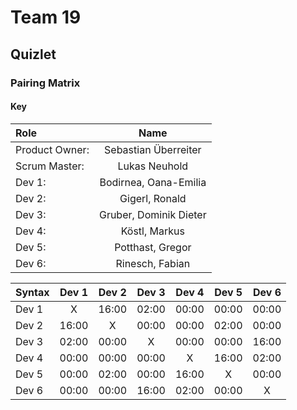 # Team 19

## Quizlet

### Pairing Matrix

#### Key

| Role            | Name                    |
| :---            |    :----:               |
| Product Owner:  | Sebastian Überreiter    |
| Scrum Master:   | Lukas Neuhold           |
| Dev 1:          | Bodirnea, Oana-Emilia   |
| Dev 2:          | Gigerl, Ronald          |
| Dev 3:          | Gruber, Dominik Dieter  |
| Dev 4:          | Köstl, Markus           |
| Dev 5:          | Potthast, Gregor        |
| Dev 6:          | Rinesch, Fabian         |

| Syntax      | Dev 1       | Dev 2       | Dev 3       | Dev 4       | Dev 5       | Dev 6       |
| :---        |    :----:   |    :----:   |    :----:   |    :----:   |    :----:   |    :----:   |
| Dev 1       | X           | 16:00       | 02:00       | 00:00       | 00:00       | 00:00       |
| Dev 2       | 16:00       | X           | 00:00       | 00:00       | 02:00       | 00:00       |
| Dev 3       | 02:00       | 00:00       | X           | 00:00       | 00:00       | 16:00       |
| Dev 4       | 00:00       | 00:00       | 00:00       | X           | 16:00       | 02:00       |
| Dev 5       | 00:00       | 02:00       | 00:00       | 16:00       | X           | 00:00       |
| Dev 6       | 00:00       | 00:00       | 16:00       | 02:00       | 00:00       | X           |
